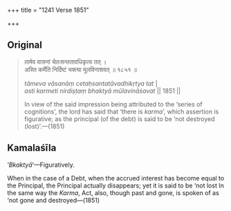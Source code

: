 +++
title = "1241 Verse 1851"

+++
## Original 
>
> तामेव वासनां चेतःसन्ततावधिकृत्य तत् ।  
> अस्ति कर्मेति निर्दिष्टं भक्त्या मूलविनाशवत् ॥ १८५१ ॥ 
>
> *tāmeva vāsanāṃ cetaḥsantatāvadhikṛtya tat* \|  
> *asti karmeti nirdiṣṭaṃ bhaktyā mūlavināśavat* \|\| 1851 \|\| 
>
> In view of the said impression being attributed to the ‘series of cognitions’, the lord has said that ‘there is *karma*’, which assertion is figurative; as the principal (of the debt) is said to be ‘not destroyed (lost)’.—(1851)



## Kamalaśīla

‘*Bkaktyā*’—Figuratively.

When in the case of a Debt, when the accrued interest has become equal to the Principal, the Principal actually disappears; yet it is said to be ‘not lost In the same way the *Karma*, Act, also, though past and gone, is spoken of as ‘not gone and destroyed—(1851)


